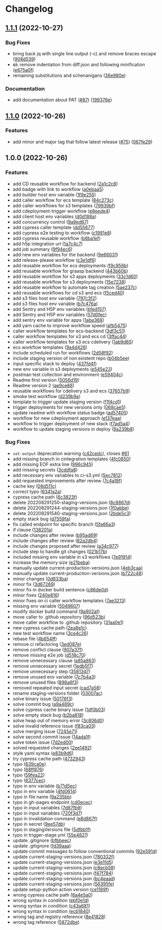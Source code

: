 # Changelog

## [1.1.1](https://github.com/graasp/graasp-deploy/compare/v1.1.0...v1.1.1) (2022-10-27)


### Bug Fixes

* bring back jq with single line output (-c) and remove braces escape ([908d539](https://github.com/graasp/graasp-deploy/commit/908d5392226e71c29aeaaf8ab7674cda4a7cb17e))
* **ci:** remove indentation from diff.json and following minification ([e675a0f](https://github.com/graasp/graasp-deploy/commit/e675a0ff444d9d380d6323328620b71ee0237963))
* remaining substitutions and schenanigans ([36e980e](https://github.com/graasp/graasp-deploy/commit/36e980e56d55b7ff44b9f8f039163920097ba7cd))


### Documentation

* add documentation about PAT ([#87](https://github.com/graasp/graasp-deploy/issues/87)) ([199376e](https://github.com/graasp/graasp-deploy/commit/199376e1e03a27010652417459fe22cf88d7a4b5))

## [1.1.0](https://github.com/graasp/graasp-deploy/compare/v1.0.0...v1.1.0) (2022-10-26)


### Features

* add minor and major tag that follow latest release ([#75](https://github.com/graasp/graasp-deploy/issues/75)) ([067fe29](https://github.com/graasp/graasp-deploy/commit/067fe295c20de64a97dc30344dddf19974796397))

## 1.0.0 (2022-10-26)


### Features

* add  CD reusable workflow for backend ([2a1c2c8](https://github.com/graasp/graasp-deploy/commit/2a1c2c8d287dd7b387e3225609b16b76e1db02ee))
* add badge with link to workflow ([a0ebaa5](https://github.com/graasp/graasp-deploy/commit/a0ebaa58bd619265c6ca9e868d4ba7c529c0e146))
* add builder host env variable ([1f9e255](https://github.com/graasp/graasp-deploy/commit/1f9e25505eed82d174249c1f1744b377648b4c23))
* add caller workflow for ecs template ([84c273c](https://github.com/graasp/graasp-deploy/commit/84c273cfe9cde07f3545b88374a99102924beaa2))
* add caller workflows for s3 templates ([79939bf](https://github.com/graasp/graasp-deploy/commit/79939bfeb85c62abca963a4d5f5f6829157f56a8))
* add cdeployment-trigger workflow ([e8eede4](https://github.com/graasp/graasp-deploy/commit/e8eede4bc65ded10084c69a5c58913d98202a8e3))
* add client host env variables ([d0d188a](https://github.com/graasp/graasp-deploy/commit/d0d188a9fc8de3052d1b2e0cec60e2893a890d85))
* add concurrency control ([9a9ed67](https://github.com/graasp/graasp-deploy/commit/9a9ed67e758641cc2339f4a9568aa7e61bafe232))
* add cypress caller template ([dd55677](https://github.com/graasp/graasp-deploy/commit/dd55677832a1f1cba2ce37529508e5a02033b19e))
* add cypress e2e testing to workflow ([c1991e8](https://github.com/graasp/graasp-deploy/commit/c1991e816e68900c44baac7e9d61f676b7b17610))
* add cypress reusable workflow ([b6ba1ef](https://github.com/graasp/graasp-deploy/commit/b6ba1ef9b6825daf269f758da54c1b4bc98c0fd9))
* add h5p integration url ([1a7c4c7](https://github.com/graasp/graasp-deploy/commit/1a7c4c74273be6fd1c56eb6c5a8fb4af2d211b86))
* add job summary ([9f94ec6](https://github.com/graasp/graasp-deploy/commit/9f94ec64bbacc5ef937346090bf9d0006228dfa7))
* add new env variables for the backend ([9e66031](https://github.com/graasp/graasp-deploy/commit/9e6603179ec6fe4943422367bae92f038b709885))
* add release-please workflow ([c3e1df6](https://github.com/graasp/graasp-deploy/commit/c3e1df615cb17c7ee5824187d0956edfc6e44d12))
* add reusable workflow for ecs deployments ([f9c956b](https://github.com/graasp/graasp-deploy/commit/f9c956bab537eb3a58114dfc2657b9ec864aabc1))
* add reusable workflow for graasp backend ([443b60b](https://github.com/graasp/graasp-deploy/commit/443b60b4ac8308a3819342c371b64ef5ab4081a0))
* add reusable workflow for s3 apps deployments ([33c1d60](https://github.com/graasp/graasp-deploy/commit/33c1d6065fba3b8761b7425d386ca3c4d7af8ceb))
* add reusable workflow for s3 deployments ([15e7238](https://github.com/graasp/graasp-deploy/commit/15e72389240faf8f610a6e25bfa867dac2048d45))
* add reusable workflow to automate tag creation ([5ae237c](https://github.com/graasp/graasp-deploy/commit/5ae237c769c7ed912e2f89613047aac239a9245e))
* add reusable workflows for cd s3 and ecs ([f5ced40](https://github.com/graasp/graasp-deploy/commit/f5ced40341b37173c4d8d231effa5c5d7b59615d))
* add s3 files host env variable ([797c3f2](https://github.com/graasp/graasp-deploy/commit/797c3f2236552d8fd8a7761b43d0daa870636d97))
* add s3 files host env variable ([b7c476a](https://github.com/graasp/graasp-deploy/commit/b7c476af9f2e490a64ce7a9184102387ae1f588a))
* add Sentry and H5P env variables ([bfed157](https://github.com/graasp/graasp-deploy/commit/bfed15701fd192754daf01c74e7a5b66ab9f1da4))
* add Sentry and H5P env variables ([57d0fec](https://github.com/graasp/graasp-deploy/commit/57d0fecfa7a1eb483795f6ac98eba01ed7208009))
* add sentry env variable for apps ([1abe368](https://github.com/graasp/graasp-deploy/commit/1abe368ed19d5767310b357afb87e794adc1af49))
* add yarn cache to improve workflow speed ([afb5475](https://github.com/graasp/graasp-deploy/commit/afb54753cb32f0ef30f123596a3123ae2b268b7e))
* caller workflow templates for ecs-backend ([3df3c51](https://github.com/graasp/graasp-deploy/commit/3df3c518598620a353842531f8ecb15a5279f29c))
* caller workflow templates for s3 and ecs cd ([3ffac44](https://github.com/graasp/graasp-deploy/commit/3ffac44f86325d0d5c3ee987f00ccee3f0e73526))
* caller workflow templates for s3 ecs cdelivery ([1ab9d65](https://github.com/graasp/graasp-deploy/commit/1ab9d651a31ce02c2594a05ecc6d098a2f51df4b))
* ecs workflow templates ([9a4d426](https://github.com/graasp/graasp-deploy/commit/9a4d4264ef8cbce9d5f72802470abbef6bdbf4e0))
* include scheduled run for workflows ([2d58f92](https://github.com/graasp/graasp-deploy/commit/2d58f926ec3e68438d5bb5e85c545513f7938a12))
* include staging version of non existent repo ([b04b5ee](https://github.com/graasp/graasp-deploy/commit/b04b5eeefe060c80020cfe57edd961859b2b9864))
* input specific stack to deploy ([437fd4f](https://github.com/graasp/graasp-deploy/commit/437fd4f00750798bce58099bdbd7b201db08808e))
* new env variable in s3 deployments ([e545e23](https://github.com/graasp/graasp-deploy/commit/e545e23e196a2bd6b96be494f3acf230342e875b))
* postman test collection and environment ([e59404c](https://github.com/graasp/graasp-deploy/commit/e59404c2e89eecf0f7b6350a12c325b5ce26e930))
* Readme first version ([5056d19](https://github.com/graasp/graasp-deploy/commit/5056d193299af968a2d642a46364c1fb21271134))
* Readme version 2 ([ae9ce88](https://github.com/graasp/graasp-deploy/commit/ae9ce8871c3042c495b9ea913569a780e249c46c))
* reusable workflows for cdelivery s3 and ecs ([37657b9](https://github.com/graasp/graasp-deploy/commit/37657b9095d84b8ca23140b0e2942f62c0e8d73f))
* smoke test workflow ([d239b9a](https://github.com/graasp/graasp-deploy/commit/d239b9a1d511c4f1862364cd38c3994d9f4edf9b))
* template to trigger update staging version ([f1f4cd1](https://github.com/graasp/graasp-deploy/commit/f1f4cd1935987649f2a03a5026a8aefdfa5e5c8f))
* trigger deployments for new versions only ([068cae5](https://github.com/graasp/graasp-deploy/commit/068cae58916dc0bcfaf9ba25cef780a9ed59689b))
* update readme with workflow status badge ([ad57405](https://github.com/graasp/graasp-deploy/commit/ad57405e600a2ac953ebc76c49db8a7bc747d18a))
* workflow for new cdeployment approach ([e137eaa](https://github.com/graasp/graasp-deploy/commit/e137eaa24d63aa1d9cf9939861492a0b476edef9))
* workflow to trigger deployment of new stack ([f7ad5a4](https://github.com/graasp/graasp-deploy/commit/f7ad5a41433942f952cc9b6d62da7ba325e00e98))
* workflow to update staging versions in deploy ([9a239b8](https://github.com/graasp/graasp-deploy/commit/9a239b86004dce610944d65e111aa35ae594316e))


### Bug Fixes

* `set-output` deprecation warning ([c42cedc](https://github.com/graasp/graasp-deploy/commit/c42cedc884039cfd99c10298a5b93f3422ac1c7b)), closes [#61](https://github.com/graasp/graasp-deploy/issues/61)
* add missing branch in cintegration templates ([4fc0850](https://github.com/graasp/graasp-deploy/commit/4fc085081e9f4a3c2132ec3a2dc62511d17616e5))
* add missing EOF extra line ([996c945](https://github.com/graasp/graasp-deploy/commit/996c9458276f5f40f9cac3ee2cbcd9d219230891))
* add missing secrets ([3cddfa8](https://github.com/graasp/graasp-deploy/commit/3cddfa819818c2a5ee64097f0e9d8dd18e9970a0))
* add necessary env variables to ci-s3.yml ([5ec7812](https://github.com/graasp/graasp-deploy/commit/5ec7812df37e1bbee3e1b40fec42c73860ea6df5))
* add requested improvements after review ([7c4a18f](https://github.com/graasp/graasp-deploy/commit/7c4a18fdf4e3b558109fffbf9f2f7bb8ffda12b9))
* cache key ([08d511c](https://github.com/graasp/graasp-deploy/commit/08d511cc6a6d120f1347643d117f8b55cb123e1d))
* correct typo ([6341a2a](https://github.com/graasp/graasp-deploy/commit/6341a2a108787d7df3585361efc60d079731ce46))
* cypress cache path ([6c3823f](https://github.com/graasp/graasp-deploy/commit/6c3823fd10ae9f37c1f2cc65ef15a5eb54178827))
* delete  202208291250-staging-versions.json ([8c8867d](https://github.com/graasp/graasp-deploy/commit/8c8867d60834fe24877f253312d80900f40eda78))
* delete 202208291244-staging-versions.json ([1f0abbe](https://github.com/graasp/graasp-deploy/commit/1f0abbea8c41eb61a714f0017e6ef2441c832759))
* delete 202208291540-staging-versions.json ([2bde5c3](https://github.com/graasp/graasp-deploy/commit/2bde5c31cc2179d34ab063cc9b5a35bf364a2954))
* empty stack bug ([d7559fa](https://github.com/graasp/graasp-deploy/commit/d7559fa88c503c4d877dd170941e88b214682819))
* fix called endpoint for specific branch ([5fa66a3](https://github.com/graasp/graasp-deploy/commit/5fa66a3b1f186c4bfc00c1a3cb3fd2d476fd26f6))
* if clause ([138201a](https://github.com/graasp/graasp-deploy/commit/138201a8e6109d772ca27e2d7fe3811fd2ffefb5))
* include changes after review ([b95ad69](https://github.com/graasp/graasp-deploy/commit/b95ad69156e2a95c4ea998f092424e55afdc6a7a))
* include changes after review ([82a2db4](https://github.com/graasp/graasp-deploy/commit/82a2db44243c245179ba065912782ad045f44ec8))
* include changes proposed after review ([a34c977](https://github.com/graasp/graasp-deploy/commit/a34c977e06da73a19b53a380ac7721d8dfce8fc1))
* include step to handle git changes ([021b17b](https://github.com/graasp/graasp-deploy/commit/021b17bb1b8277241ab1966b45d82888736aaac9))
* included missing env variable in s3 workflows ([7e91914](https://github.com/graasp/graasp-deploy/commit/7e9191464a3af6d3368cf5723c0b44313804bc8c))
* increase the memory size ([e21beba](https://github.com/graasp/graasp-deploy/commit/e21bebad624bd8337c95dabbec97042732093caa))
* manually update current-production-versions.json ([4eb3caa](https://github.com/graasp/graasp-deploy/commit/4eb3caa638b4f557156f0fc98d69888be7f967bb))
* manually update current-production-versions.json ([b722c48](https://github.com/graasp/graasp-deploy/commit/b722c488c8507eec667f056b3635224bd89145ba))
* minor changes ([0d833ba](https://github.com/graasp/graasp-deploy/commit/0d833bacfc0bba21b49913a7b4afd51e0e73a5ef))
* minor fix ([3d67269](https://github.com/graasp/graasp-deploy/commit/3d672691d8a9677eb8d8fdabd1fb85bcafaa632d))
* minor fix in docker build sentence ([c86de0d](https://github.com/graasp/graasp-deploy/commit/c86de0d96a439fb556443bc45ae117d24959a26d))
* minor fixes ([240e816](https://github.com/graasp/graasp-deploy/commit/240e8165cb5b19b2b06919415b948e6316a2e4e6))
* minor fixes on ci caller workflow templates ([7ae3213](https://github.com/graasp/graasp-deploy/commit/7ae32139ebc4e9e69f9d522f8a0f47734505ec64))
* missing env variable ([5049607](https://github.com/graasp/graasp-deploy/commit/5049607f97ad484178fe228673f1802974af834f))
* modify docker build command ([9a902af](https://github.com/graasp/graasp-deploy/commit/9a902af5ab284e1ace4ec8e8167768ab39b0c936))
* move caller to .github repository ([96d523b](https://github.com/graasp/graasp-deploy/commit/96d523b1940ea870bbe824fa22d9873089173e15))
* move caller workflow to .github repository ([31aa0e1](https://github.com/graasp/graasp-deploy/commit/31aa0e15727561c8915992d8ece4941a061b7b80))
* new cypress cache path ([2ea8e1c](https://github.com/graasp/graasp-deploy/commit/2ea8e1c7d5d7e6ecb20dcccc768348b78f844a61))
* new test workflow name ([3ce4c26](https://github.com/graasp/graasp-deploy/commit/3ce4c26a6fbafda899d4d763f14fc2d874f2859b))
* rebase file ([4b654ff](https://github.com/graasp/graasp-deploy/commit/4b654ff61a2108f558e3581a32289fd81305c3c3))
* remove ci refactoring ([3ed087e](https://github.com/graasp/graasp-deploy/commit/3ed087e8208a141dba3e88c62fc601fdc6d71149))
* remove conflict clause ([907a37f](https://github.com/graasp/graasp-deploy/commit/907a37f6b47667c55bd6ecba0c6c9f13c17debba))
* remove missing e2e job ([d518c70](https://github.com/graasp/graasp-deploy/commit/d518c7033bebebcff0fe9f2bca3339fe32ff0eb5))
* remove unnecessary clause ([a85a863](https://github.com/graasp/graasp-deploy/commit/a85a8638a246a42699043c912d591cbf19c9da4e))
* remove unnecessary secret ([1edb5f7](https://github.com/graasp/graasp-deploy/commit/1edb5f78862563ca5ab3c8c11ba704007d0a8a69))
* remove unnecessary step ([35813d7](https://github.com/graasp/graasp-deploy/commit/35813d74b4bf1b03c7a74a44cea9b874b01c126d))
* remove unused env variable ([7c7b4a3](https://github.com/graasp/graasp-deploy/commit/7c7b4a3772cad71f6892ba38c90f19faf1810d28))
* remove unused files ([898a6f3](https://github.com/graasp/graasp-deploy/commit/898a6f39af6905a08263b1e3ca7ce81bcc7d6c30))
* removed repeated input secret ([cad7a58](https://github.com/graasp/graasp-deploy/commit/cad7a5857a03d55fe5709ccb4f60123bbcf2103d))
* rename staging-versions folder ([03007ac](https://github.com/graasp/graasp-deploy/commit/03007ac29925bd0c7796d51ae4989c485fe0e164))
* solve binary issue ([50176f3](https://github.com/graasp/graasp-deploy/commit/50176f3238dd5c4a226a7e035731db664e1076b5))
* solve commit bug ([a9a489c](https://github.com/graasp/graasp-deploy/commit/a9a489cc6721bb9b7827f6c2ff78aca7add35b5c))
* solve cypress cache binary issue ([1df0b03](https://github.com/graasp/graasp-deploy/commit/1df0b036a79be00085f74c9648d5f6cceebf6daf))
* solve empty stack bug ([b2ba818](https://github.com/graasp/graasp-deploy/commit/b2ba818d55fccf1c5cfa4fa42e96fa49ce2b2363))
* solve heap out of memory error ([3c806d0](https://github.com/graasp/graasp-deploy/commit/3c806d07c981f62ba680173d6ba087fe21a98bd3))
* solve invalid reference issue ([f83ca03](https://github.com/graasp/graasp-deploy/commit/f83ca03898859d85a997eeb60a1dc94548c6d5cb))
* solve merging issue ([7245e71](https://github.com/graasp/graasp-deploy/commit/7245e716d0c211babefa723299c9268ec1413f46))
* solve second commit issue ([14ada1f](https://github.com/graasp/graasp-deploy/commit/14ada1f07366e3a079e2e6a7752095f69a2694d5))
* solve token issue ([7d2ed00](https://github.com/graasp/graasp-deploy/commit/7d2ed00ab7753644b80506ae5c29ad2a257a3ff6))
* solved requested changes ([2ee1492](https://github.com/graasp/graasp-deploy/commit/2ee1492bcef76340d3c937925a3f5207127e382b))
* style yaml syntax ([e83b9d6](https://github.com/graasp/graasp-deploy/commit/e83b9d6eb0195a32af1154bfaa8916c7465dd7c2))
* try cypress cache path ([4732943](https://github.com/graasp/graasp-deploy/commit/473294345a7029763001edb27d54b30fd4ab4b42))
* typo ([639ca0e](https://github.com/graasp/graasp-deploy/commit/639ca0e487c464ac5d10d25f8ed82e19169c8227))
* typo ([68ff876](https://github.com/graasp/graasp-deploy/commit/68ff876ef879a36fe29f1afa464575cce7f59226))
* typo ([59fea22](https://github.com/graasp/graasp-deploy/commit/59fea22e2b0645d70578008f9a10e9a356c78265))
* typo ([6377cec](https://github.com/graasp/graasp-deploy/commit/6377cecd21e4262cf33ff16955abe12dbbb7cb88))
* typo in env variable ([b71d5ec](https://github.com/graasp/graasp-deploy/commit/b71d5ecd92f89f8f22f1777f55393f58925cb392))
* typo in env variable ([4fd0614](https://github.com/graasp/graasp-deploy/commit/4fd0614311aa9cc8f38dc92deedf3bc927180912))
* typo in file name ([9a235bb](https://github.com/graasp/graasp-deploy/commit/9a235bb70c7787c1a3a66d71982e650d17bf3151))
* typo in gh-pages endpoint ([cd0ecec](https://github.com/graasp/graasp-deploy/commit/cd0ececab2e5c71b8d5b79d06ffba5998cadd18d))
* typo in input variables ([7d87fb9](https://github.com/graasp/graasp-deploy/commit/7d87fb91744213caf1c043189f09bee29fabe11b))
* typo in input variables ([720f3d7](https://github.com/graasp/graasp-deploy/commit/720f3d758911658c30c5784786bfbcf1481d8fe7))
* typo in invalidation command ([e8d867f](https://github.com/graasp/graasp-deploy/commit/e8d867feae69292a412f781299ade402e047b7a4))
* typo in secret ([9ee57db](https://github.com/graasp/graasp-deploy/commit/9ee57dbb89f70216c9af5d3f286422cad2e1d568))
* typo in stagingVersions file ([5dfbb1f](https://github.com/graasp/graasp-deploy/commit/5dfbb1fe538c6f5386b7b93bd0a78caa8f9608f1))
* typo in trigger-stage.yml ([55e4821](https://github.com/graasp/graasp-deploy/commit/55e4821427d481f96fa186f1a6a82a6329976345))
* update .gitignore ([bfbbeec](https://github.com/graasp/graasp-deploy/commit/bfbbeecd66cc756a89caa9b0847fbe5f1e0477a1))
* update .gitignore ([fd39aaa](https://github.com/graasp/graasp-deploy/commit/fd39aaaee5c0c168a431e427bd081918db6137ef))
* update commit messages to follow conventional commits ([92e591d](https://github.com/graasp/graasp-deploy/commit/92e591d116867fd928edaed128eed3efa0618143))
* update current-staging-versions.json ([780332f](https://github.com/graasp/graasp-deploy/commit/780332f5a8e732f183218677c899933494d8f325))
* update current-staging-versions.json ([e3e1fd5](https://github.com/graasp/graasp-deploy/commit/e3e1fd5084ffe7fd42712d56b03ca1160c23a73e))
* update current-staging-versions.json ([c8ecb58](https://github.com/graasp/graasp-deploy/commit/c8ecb582d38029f817f136de202d00f124276e05))
* update current-staging-versions.json ([f47f784](https://github.com/graasp/graasp-deploy/commit/f47f7847bd511c8f01e541b3f1dbbe6cc9344ab3))
* update current-staging-versions.json ([bc4eaad](https://github.com/graasp/graasp-deploy/commit/bc4eaad33a749a685003bdade0ecd5741be93b49))
* update current-staging-versions.json ([56395fe](https://github.com/graasp/graasp-deploy/commit/56395fe4e78b959863435d6afb4c83f0baea0b18))
* update setup-python action version ([ce1189f](https://github.com/graasp/graasp-deploy/commit/ce1189f113c6793b6efa3ffcee14d8bd02be9801))
* wrong cypress cache  path ([6a4e5a0](https://github.com/graasp/graasp-deploy/commit/6a4e5a092cc91a00042b72d4332e94c296640ca1))
* wrong syntax in condition ([ebf0e1d](https://github.com/graasp/graasp-deploy/commit/ebf0e1d92ebc72dc27c9e9c27bbf61326b207b79))
* wrong syntax in condition ([c43a681](https://github.com/graasp/graasp-deploy/commit/c43a68151d8087aa51958caf59ae4219d9a58bba))
* wrong syntax in condition ([ecb1840](https://github.com/graasp/graasp-deploy/commit/ecb1840a40408885a1f3ddb2859fb9d5addd194b))
* wrong tag and registry reference ([8e41828](https://github.com/graasp/graasp-deploy/commit/8e418281cccd917fd32bf7abde031bff7c08ee75))
* wrong tag reference ([5872dbe](https://github.com/graasp/graasp-deploy/commit/5872dbe541b46a2cdeebba51378e29e723c4fbb0))

